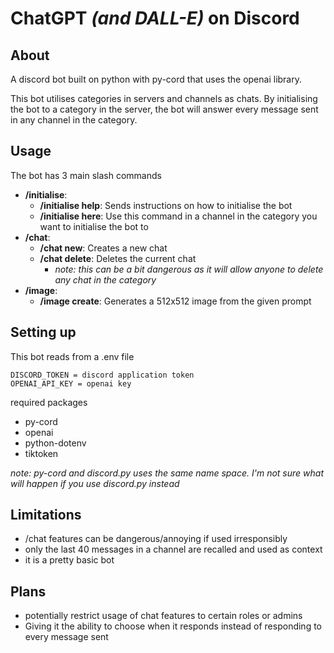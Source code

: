 # ChatGPT *(and DALL-E)* on Discord

## About
A discord bot built on python with py-cord that uses the openai library.

This bot utilises categories in servers and channels as chats. By initialising the bot to a category in the server, the bot will answer every message sent in any channel in the category.

## Usage

The bot has 3 main slash commands

- **/initialise**: 
    - **/initialise help**: Sends instructions on how to initialise the bot
    - **/initialise here**: Use this command in a channel in the category you want to initialise the bot to
- **/chat**:
    - **/chat new**: Creates a new chat
    - **/chat delete**: Deletes the current chat
        - *note: this can be a bit dangerous as it will allow anyone to delete any chat in the category*
- **/image**:
    - **/image create**: Generates a 512x512 image from the given prompt

## Setting up
This bot reads from a .env file

```
DISCORD_TOKEN = discord application token
OPENAI_API_KEY = openai key
```

required packages
- py-cord
- openai
- python-dotenv
- tiktoken

*note: py-cord and discord.py uses the same name space. I'm not sure what will happen if you use discord.py instead*

## Limitations

- /chat features can be dangerous/annoying if used irresponsibly
- only the last 40 messages in a channel are recalled and used as context
- it is a pretty basic bot

## Plans

- potentially restrict usage of chat features to certain roles or admins
- Giving it the ability to choose when it responds instead of responding to every message sent